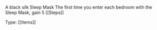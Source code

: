 A black silk Sleep Mask
The first time you enter each bedroom with the Sleep Mask, gain 5 [[Steps]]

Type: [[Items]]
